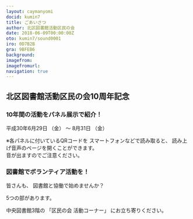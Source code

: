 ```yaml
---
layout: caymanyomi
docid: kumin7
title: ごあいさつ
author: 北区図書館活動区民の会
date: 2018-06-09T00:00:00Z
oto: kumin7/sound0001
iro: 0D7B2B
gra: 9BFEB6
background: 
imagefrom: 
imagefromurl: 
navigation: true
---
```

   
## <span data-dur="3.312" data-begin="0.000">北区図書館活動区民の会</span><span data-dur="2.327" data-begin="3.312">10周年記念</span>

<!--span data-dur="1.641" data-begin="5.639">読み上げ時間</span>
<span data-dur="2.986" data-begin="7.280">約1分15秒消す</span-->

### <span data-dur="2.273" data-begin="10.266">10年間の活動を</span><span data-dur="2.89" data-begin="12.539">パネル展示で紹介！</span>

<span data-dur="3.71" data-begin="15.429">平成30年6月29日</span>
<span data-dur="1.272" data-begin="19.139">（金）</span>
<span data-dur="0.809" data-begin="20.411">～</span>
<span data-dur="2.362" data-begin="21.220">8月31日</span>
<span data-dur="1.771" data-begin="23.582">（金）</span>

<span data-dur="3.389" data-begin="25.353">※各パネルに付いているQRコードを</span>
<span data-dur="2.496" data-begin="28.742">スマートフォンなどで読み取ると、</span>
<span data-dur="4.95" data-begin="31.238">読み上げ音声のページを開くことができます。</span>  
<span data-dur="4.765" data-begin="36.188">音が出ますのでご注意ください。</span>

### <span data-dur="3.774" data-begin="40.953">図書館でボランティア活動を！</span>

<span data-dur="1.296" data-begin="44.727">皆さんも、</span>
<span data-dur="3.99" data-begin="46.023">図書館と協働で始めませんか？</span>

<span data-dur="3.203" data-begin="50.013">5つの部があります。</span>

<span data-dur="2.336" data-begin="53.216">中央図書館3階の</span>
<span data-dur="1.383" data-begin="55.552">「区民の会</span>
<span data-dur="1.624" data-begin="56.935">活動コーナー」</span>
<span data-dur="3.44" data-begin="58.559">にお立ち寄りください。</span>

<!--span data-dur="1.127" data-begin="61.999">以上で、</span>
<span data-dur="3.312" data-begin="63.126">北区図書館活動区民の会</span>
<span data-dur="1.827" data-begin="66.438">10周年記念</span>
<span data-dur="3.389" data-begin="68.265">の読み上げを終わります消す。</span-->
